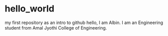 # hello_world
my first repository as an intro to github
hello, 
   I am Albin. I am an Engineering student from Amal Jyothi College of Engineering.
